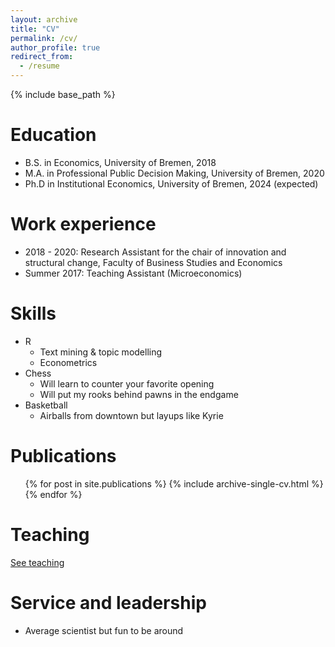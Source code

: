 ```yaml
---
layout: archive
title: "CV"
permalink: /cv/
author_profile: true
redirect_from:
  - /resume
---
```


{% include base_path %}

Education
======
* B.S. in Economics, University of Bremen, 2018
* M.A. in Professional Public Decision Making, University of Bremen, 2020
* Ph.D in Institutional Economics, University of Bremen, 2024 (expected)

Work experience
======
* 2018 - 2020: Research Assistant for the chair of innovation and structural change, Faculty of Business Studies and Economics
* Summer 2017: Teaching Assistant (Microeconomics)

Skills
======
* R
  * Text mining & topic modelling
  * Econometrics
* Chess
  * Will learn to counter your favorite opening
  * Will put my rooks behind pawns in the endgame
* Basketball
  * Airballs from downtown but layups like Kyrie 

Publications
======
  <ul>{% for post in site.publications %}
    {% include archive-single-cv.html %}
  {% endfor %}</ul>
  
Teaching
======
[See teaching](https://dkarpa.github.io/teaching/)
  
Service and leadership
======
* Average scientist but fun to be around

